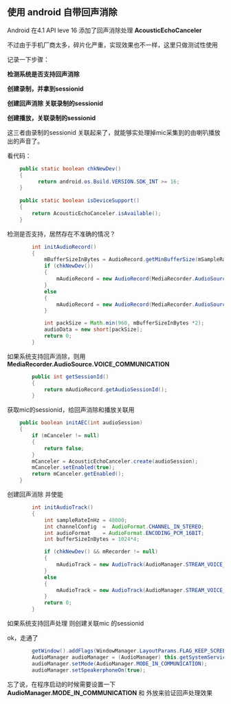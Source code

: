 ## 使用 android 自带回声消除

Android 在4.1 API leve 16 添加了回声消除处理 **AcousticEchoCanceler**

不过由于手机厂商太多，碎片化严重，实现效果也不一样，这里只做测试性使用

记录一下步骤：

**检测系统是否支持回声消除**

**创建录制，并拿到sessionid**

**创建回声消除 关联录制的sessionid**

**创建播放，关联录制的sessionid**

这三者由录制的sessionid 关联起来了，就能够实处理掉mic采集到的由喇叭播放出的声音了。

看代码：
```java
    public static boolean chkNewDev()
    {
          return android.os.Build.VERSION.SDK_INT >= 16;
    }
    
    public static boolean isDeviceSupport()
    {
        return AcousticEchoCanceler.isAvailable();
    }
```
检测是否支持，居然存在不准确的情况？
```java
        int initAudioRecord()
        {
            mBufferSizeInBytes = AudioRecord.getMinBufferSize(mSampleRateInHz, mChannelConfig, mAudioFormat);
            if (chkNewDev())
            {
                mAudioRecord = new AudioRecord(MediaRecorder.AudioSource.VOICE_COMMUNICATION, mSampleRateInHz, mChannelConfig, mAudioFormat, mBufferSizeInBytes);
            }
            else
            {
                mAudioRecord = new AudioRecord(MediaRecorder.AudioSource.MIC, mSampleRateInHz, mChannelConfig, mAudioFormat, mBufferSizeInBytes);
            }

            int packSize = Math.min(960, mBufferSizeInBytes *2);
            audioData = new short[packSize];
            return 0;
        }
```
如果系统支持回声消除，则用**MediaRecorder.AudioSource.VOICE_COMMUNICATION**
```java
        public int getSessionId()
        {
            return mAudioRecord.getAudioSessionId();
        }
```
获取mic的sessionid，给回声消除和播放关联用
```java
    public boolean initAEC(int audioSession)
    {
        if (mCanceler != null)
        {
            return false;
        }
        mCanceler = AcousticEchoCanceler.create(audioSession);
        mCanceler.setEnabled(true);
        return mCanceler.getEnabled();
    }
```
创建回声消除 并使能
```java
        int initAudioTrack()
        {
            int sampleRateInHz = 48000;
            int channelConfig  =  AudioFormat.CHANNEL_IN_STEREO;
            int audioFormat    = AudioFormat.ENCODING_PCM_16BIT;
            int bufferSizeInBytes = 1024*4;

            if (chkNewDev() && mRecorder != null)
            {
                mAudioTrack = new AudioTrack(AudioManager.STREAM_VOICE_CALL, sampleRateInHz, channelConfig, audioFormat, bufferSizeInBytes, AudioTrack.MODE_STREAM, mRecorder.getSessionId());
            }
            else
            {
                mAudioTrack = new AudioTrack(AudioManager.STREAM_VOICE_CALL, sampleRateInHz, channelConfig, audioFormat, bufferSizeInBytes, AudioTrack.MODE_STREAM);
            }
            return 0;
        }
```
如果系统支持回声处理 则创建关联mic 的sessionid

ok，走通了

```java
        getWindow().addFlags(WindowManager.LayoutParams.FLAG_KEEP_SCREEN_ON);
        AudioManager audioManager = (AudioManager) this.getSystemService(Context.AUDIO_SERVICE);
        audioManager.setMode(AudioManager.MODE_IN_COMMUNICATION);
        audioManager.setSpeakerphoneOn(true);
```

忘了说，在程序启动的时候需要设置一下 **AudioManager.MODE_IN_COMMUNICATION** 和 外放来验证回声处理效果